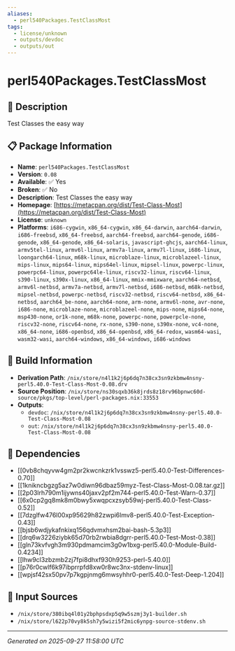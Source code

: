 ```yaml
---
aliases:
  - perl540Packages.TestClassMost
tags:
  - license/unknown
  - outputs/devdoc
  - outputs/out
---
```


# perl540Packages.TestClassMost

## 📝 Description

Test Classes the easy way

## 📋 Package Information

- **Name**: `perl540Packages.TestClassMost`
- **Version**: `0.08`
- **Available**: ✅ Yes
- **Broken**: ✅ No
- **Description**: Test Classes the easy way
- **Homepage**: [https://metacpan.org/dist/Test-Class-Most](https://metacpan.org/dist/Test-Class-Most)
- **License**: `unknown`
- **Platforms**: `i686-cygwin`, `x86_64-cygwin`, `x86_64-darwin`, `aarch64-darwin`, `i686-freebsd`, `x86_64-freebsd`, `aarch64-freebsd`, `aarch64-genode`, `i686-genode`, `x86_64-genode`, `x86_64-solaris`, `javascript-ghcjs`, `aarch64-linux`, `armv5tel-linux`, `armv6l-linux`, `armv7a-linux`, `armv7l-linux`, `i686-linux`, `loongarch64-linux`, `m68k-linux`, `microblaze-linux`, `microblazeel-linux`, `mips-linux`, `mips64-linux`, `mips64el-linux`, `mipsel-linux`, `powerpc-linux`, `powerpc64-linux`, `powerpc64le-linux`, `riscv32-linux`, `riscv64-linux`, `s390-linux`, `s390x-linux`, `x86_64-linux`, `mmix-mmixware`, `aarch64-netbsd`, `armv6l-netbsd`, `armv7a-netbsd`, `armv7l-netbsd`, `i686-netbsd`, `m68k-netbsd`, `mipsel-netbsd`, `powerpc-netbsd`, `riscv32-netbsd`, `riscv64-netbsd`, `x86_64-netbsd`, `aarch64_be-none`, `aarch64-none`, `arm-none`, `armv6l-none`, `avr-none`, `i686-none`, `microblaze-none`, `microblazeel-none`, `mips-none`, `mips64-none`, `msp430-none`, `or1k-none`, `m68k-none`, `powerpc-none`, `powerpcle-none`, `riscv32-none`, `riscv64-none`, `rx-none`, `s390-none`, `s390x-none`, `vc4-none`, `x86_64-none`, `i686-openbsd`, `x86_64-openbsd`, `x86_64-redox`, `wasm64-wasi`, `wasm32-wasi`, `aarch64-windows`, `x86_64-windows`, `i686-windows`

## 🔧 Build Information

- **Derivation Path**: `/nix/store/n4l1k2j6p6dq7n38cx3sn9zkbmw4nsny-perl5.40.0-Test-Class-Most-0.08.drv`
- **Source Position**: `/nix/store/ns30sqxb36k8jrds8z18rv96bpnwc60d-source/pkgs/top-level/perl-packages.nix:33553`
- **Outputs**:
  - `devdoc`:  `/nix/store/n4l1k2j6p6dq7n38cx3sn9zkbmw4nsny-perl5.40.0-Test-Class-Most-0.08`
  - `out`:  `/nix/store/n4l1k2j6p6dq7n38cx3sn9zkbmw4nsny-perl5.40.0-Test-Class-Most-0.08`

## 🔗 Dependencies

- [[0vb8chqyvw4gm2pr2kwcnkzrk1vsswz5-perl5.40.0-Test-Differences-0.70]]
- [[1knikncbgzg5az7w0diwn96dbaz59myz-Test-Class-Most-0.08.tar.gz]]
- [[2p03lrh790m1ijywns40jaxv2pf2m744-perl5.40.0-Test-Warn-0.37]]
- [[6x0cp2gq8mk8m0bwy5xwqpcxzsyb59wj-perl5.40.0-Test-Class-0.52]]
- [[7dzglfw476l00xp95629h82zwpi6lmv8-perl5.40.0-Test-Exception-0.43]]
- [[bjsb6wdjykafnkixq156qdvmxhsm2bai-bash-5.3p3]]
- [[drq6w3226ziybk65d70rb2rwbia8dgrr-perl5.40.0-Test-Most-0.38]]
- [[gln73kvfvgh3m930pdmamcim3g0w1bxg-perl5.40.0-Module-Build-0.4234]]
- [[lhw9cl3zbzmb2zj7fpi8dhxf930h9253-perl-5.40.0]]
- [[p76r0cwlf6k97ibprrpfd8xw0r8wc3nx-stdenv-linux]]
- [[wpjsf42sx50pv7p7kgpjnmg6mwsyhhr0-perl5.40.0-Test-Deep-1.204]]

## 📁 Input Sources

- `/nix/store/380ibq4l01y2bphpsdxp5q9w5szmj3y1-builder.sh`
- `/nix/store/l622p70vy8k5sh7y5wizi5f2mic6ynpg-source-stdenv.sh`

---
*Generated on 2025-09-27 11:58:00 UTC*
